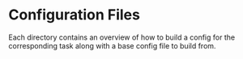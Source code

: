 # Configuration Files
Each directory contains an overview of how to build a config for the corresponding task along with a base config file to build from.
